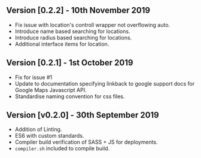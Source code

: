 ## Version [0.2.2] - 10th November 2019
- Fix issue with location's controll wrapper not overflowing auto.
- Introduce name based searching for locations.
- Introduce radius based searching for locations.
- Additional interface items for location.

## Version [0.2.1] - 1st October 2019
- Fix for issue #1 
- Update to documentation specifying linkback to google support docs for Google Maps Javascript API.
- Standardise naming convention for css files.

## Version [v0.2.0] - 30th September 2019
- Addition of Linting.
- ES6 with custom standards.
- Compiler build verification of SASS + JS for deployments.
- `compiler.sh` included to compile build.